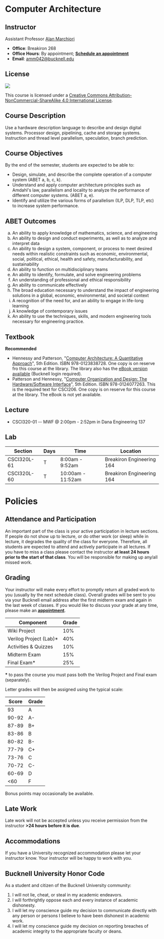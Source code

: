 Computer Architecture
======

Instructor
---- 
Assistant Professor [Alan Marchiori](http://eg.bucknell.edu/~amm042/)

 * **Office**: Breakiron 268
 * **Office Hours**: By appointment; [**Schedule an appointment**](https://doodle.com/amm042)
 * **Email**: [amm042@bucknell.edu](mailto:amm042@bucknell.edu)

License
-----
![](https://i.creativecommons.org/l/by-nc-sa/4.0/88x31.png)

This course is licensed under a [Creative Commons Attribution-NonCommercial-ShareAlike 4.0 International License](http://creativecommons.org/licenses/by-nc-sa/4.0/).



Course Description
----
Use a hardware description language to describe and design digital systems. Processor design, pipelining, cache and storage systems. Instruction and thread level parallelism, speculation, branch prediction.

Course Objectives
----
By the end of the semester, students are expected to be able to:

* Design, simulate, and describe the complete operation of a computer system (ABET a, b, c, k).
* Understand and apply computer architecture principles such as Amdahl's law, parallelism and locality to analyze the performance of different computer systems. (ABET a, e).
* Identify and utilize the various forms of parallelism (ILP, DLP, TLP, etc) to increase system performance. 


ABET Outcomes
-----
<ol type="a"><li>An ability to apply knowledge of mathematics, science, and engineering</li><li>An ability to design and conduct experiments, as well as to analyze and interpret data</li><li>An ability to design a system, component, or process to meet desired needs within realistic constraints such as economic, environmental, social, political, ethical, health and safety, manufacturability, and sustainability</li><li>An ability to function on multidisciplinary teams</li><li>An ability to identify, formulate, and solve engineering problems</li><li>An understanding of professional and ethical responsibility</li><li>An ability to communicate effectively</li>
<li>The broad education necessary to understand the impact of engineering solutions in a global, economic, environmental, and societal context</li><li>A recognition of the need for, and an ability to engage in life-long learning</li><li>A knowledge of contemporary issues</li><li>An ability to use the techniques, skills, and modern engineering tools necessary for engineering practice.</li></ol>

Textbook
----

**Recommended**

* Hennessy and Patterson, "[Computer Architecture: A Quantitative Approach](http://www.amazon.com/gp/product/012383872X)", 5th Edition. ISBN  978-0123838728. One copy is on reserve fro this course at the library. The library also has the [eBook version available](http://bucknell.eblib.com/patron/FullRecord.aspx?p=787253) (Bucknell login required).
* Patterson and Hennessy, "[Computer Organization and Design: The Hardware/Software Interface](http://amzn.com/0124077269)", 5th Edition. ISBN 978-0124077263. This is the required text for CSCI206. One copy is on reserve for this course at the library. The eBook is not yet available.

Lecture
----

* CSCI320-01 -- MWF @ 2:00pm - 2:52pm in Dana Engineering 137 

Lab 
----

Section | Days | Time | Location
----    | ---- | ---- | --------
CSCI320L-61 | T |  8:00am -  9:52am | Breakiron Engineering 164
CSCI320L-60 | T | 10:00am - 11:52am | Breakiron Engineering 164


Policies
=====

Attendance and Participation
-----
An important part of the class is your active participation in lecture sections. If people do not show up to lecture, or do other work (or sleep) while in lecture, it degrades the quality of the class for everyone. Therefore, all students are expected to attend and actively participate in all lectures. If you have to miss a class please contact the instructor **at least 24 hours prior to the start of that class**. You will be responsible for making up any/all missed work.

Grading
-----

Your instructor will make every effort to promptly return all graded work to you (usually by the next schedule class). Overall grades will be sent to you via your Bucknell email address after the first midterm exam and again in the last week of classes. If you would like to discuss your grade at any time, please make an [**appointment**](https://doodle.com/amm042).

Component | Grade
----      | ----
Wiki Project   |   10%
Verilog Project (Lab)* | 40%
Activities & Quizzes  |  10%
Midterm Exam | 15%
Final Exam* | 25%

**\*** to pass the course you must pass both the Verilog Project and Final exam (separately).

Letter grades will then be assigned using the typical scale:

Score | Grade
----  | -----
93    | A
90-92 | A-
87-89 | B+
83-86 | B
80-82 | B-
77-79 | C+
73-76 | C
70-72 | C-
60-69 | D
<60   | F

Bonus points may occasionally be available.

Late Work
-----
Late work will not be accepted unless you receive permission from the instructor **>24 hours before it is due**.

Accommodations
-----
If you have a University recognized accommodation please let your instructor know. Your instructor will be happy to work with you. 

Bucknell University Honor Code
-----

As a student and citizen of the Bucknell University community:

1. I will not lie, cheat, or steal in my academic endeavors.
2. I will forthrightly oppose each and every instance of academic dishonesty.
3. I will let my conscience guide my decision to communicate directly with any person or persons I believe to have been dishonest in academic work.
4. I will let my conscience guide my decision on reporting breaches of academic integrity to the appropriate faculty or deans.
